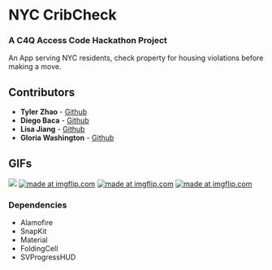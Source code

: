 # NYC CribCheck
### A C4Q Access Code Hackathon Project

An App serving NYC residents, check property for housing violations before making a move. 

## Contributors 
* **Tyler Zhao** - [Github](https://github.com/kuuhaku0)
* **Diego Baca** - [Github](https://github.com/LtDangle)
* **Lisa Jiang** - [Github](https://github.com/NYCgirlLearnsToCode)
* **Gloria Washington** - [Github](https://github.com/gewashington)

## GIFs
<a href="https://imgflip.com/gif/25s2d0"><img src="https://i.imgflip.com/25s2d0.gif"/></a>
<a href="https://imgflip.com/gif/25s2kc"><img src="https://i.imgflip.com/25s2kc.gif" title="made at imgflip.com"/></a>
<a href="https://imgflip.com/gif/25s2tw"><img src="https://i.imgflip.com/25s2tw.gif" title="made at imgflip.com"/></a>
<a href="https://imgflip.com/gif/25s2z4"><img src="https://i.imgflip.com/25s2z4.gif" title="made at imgflip.com"/></a>

### Dependencies 
- Alamofire
- SnapKit
- Material
- FoldingCell
- SVProgressHUD
